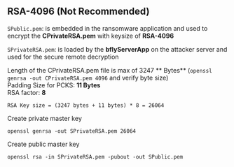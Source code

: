 ## RSA-4096 (Not Recommended)

`SPublic.pem`: is embedded in the ransomware application and used to encrypt
the **CPrivateRSA.pem** with keysize of **RSA-4096**

`SPrivateRSA.pem`: is loaded by the **bflyServerApp** on the attacker server and used for the secure remote decryption


Length of the CPrivateRSA.pem file is max of 3247 ** Bytes** (`openssl genrsa -out CPrivateRSA.pem 4096` and verify byte size) <br>
Padding Size for PCKS: **11 Bytes** <br>
RSA factor: **8** <br>

`RSA Key size = (3247 bytes + 11 bytes) * 8 = 26064`

Create private master key
<pre><code>openssl genrsa -out SPrivateRSA.pem 26064</code></pre>

Create public master key
<pre><code>openssl rsa -in SPrivateRSA.pem -pubout -out SPublic.pem</code></pre>